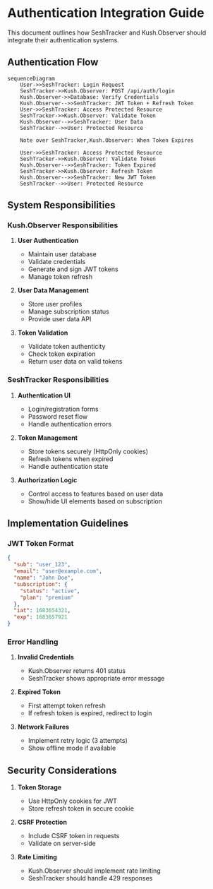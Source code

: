 # Authentication Integration Guide

This document outlines how SeshTracker and Kush.Observer should integrate their authentication systems.

## Authentication Flow

```mermaid
sequenceDiagram
    User->>SeshTracker: Login Request
    SeshTracker->>Kush.Observer: POST /api/auth/login
    Kush.Observer->>Database: Verify Credentials
    Kush.Observer-->>SeshTracker: JWT Token + Refresh Token
    User->>SeshTracker: Access Protected Resource
    SeshTracker->>Kush.Observer: Validate Token
    Kush.Observer-->>SeshTracker: User Data
    SeshTracker-->>User: Protected Resource
    
    Note over SeshTracker,Kush.Observer: When Token Expires
    
    User->>SeshTracker: Access Protected Resource
    SeshTracker->>Kush.Observer: Validate Token
    Kush.Observer-->>SeshTracker: Token Expired
    SeshTracker->>Kush.Observer: Refresh Token
    Kush.Observer-->>SeshTracker: New JWT Token
    SeshTracker-->>User: Protected Resource
```

## System Responsibilities

### Kush.Observer Responsibilities

1. **User Authentication**
   - Maintain user database
   - Validate credentials
   - Generate and sign JWT tokens
   - Manage token refresh

2. **User Data Management**
   - Store user profiles
   - Manage subscription status
   - Provide user data API

3. **Token Validation**
   - Validate token authenticity
   - Check token expiration
   - Return user data on valid tokens

### SeshTracker Responsibilities

1. **Authentication UI**
   - Login/registration forms
   - Password reset flow
   - Handle authentication errors

2. **Token Management**
   - Store tokens securely (HttpOnly cookies)
   - Refresh tokens when expired
   - Handle authentication state

3. **Authorization Logic**
   - Control access to features based on user data
   - Show/hide UI elements based on subscription

## Implementation Guidelines

### JWT Token Format

```json
{
  "sub": "user_123",
  "email": "user@example.com",
  "name": "John Doe",
  "subscription": {
    "status": "active",
    "plan": "premium"
  },
  "iat": 1683654321,
  "exp": 1683657921
}
```

### Error Handling

1. **Invalid Credentials**
   - Kush.Observer returns 401 status
   - SeshTracker shows appropriate error message

2. **Expired Token**
   - First attempt token refresh
   - If refresh token is expired, redirect to login

3. **Network Failures**
   - Implement retry logic (3 attempts)
   - Show offline mode if available

## Security Considerations

1. **Token Storage**
   - Use HttpOnly cookies for JWT
   - Store refresh token in secure cookie

2. **CSRF Protection**
   - Include CSRF token in requests
   - Validate on server-side

3. **Rate Limiting**
   - Kush.Observer should implement rate limiting
   - SeshTracker should handle 429 responses 